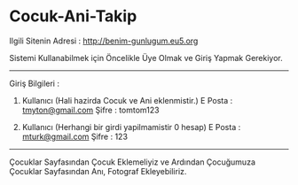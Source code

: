 # Cocuk-Ani-Takip

Ilgili Sitenin Adresi : http://benim-gunlugum.eu5.org

Sistemi Kullanabilmek için Öncelikle Üye Olmak ve Giriş Yapmak Gerekiyor.

------------------------------------

Giriş Bilgileri : 
1. Kullanıcı (Hali hazirda Cocuk ve Ani eklenmistir.)
E Posta : tmyton@gmail.com
Şifre : tomtom123

2. Kullanıcı (Herhangi bir girdi yapilmamistir 0 hesap)
E Posta : mturk@gmail.com
Şifre : 123

------------------------------------

Çocuklar Sayfasından Çocuk Eklemeliyiz ve Ardından Çocuğumuza Çocuklar Sayfasından Anı, Fotograf Ekleyebiliriz.
